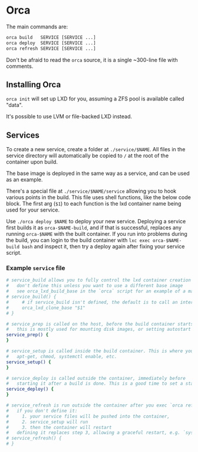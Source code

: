 # Orca

The main commands are:

```bash
orca build   SERVICE [SERVICE ...]
orca deploy  SERVICE [SERVICE ...]
orca refresh SERVICE [SERVICE ...]
```

Don't be afraid to read the `orca` source, it is a single ~300-line file with comments.

## Installing Orca

`orca init` will set up LXD for you, assuming a ZFS pool is available called "data".

It's possible to use LVM or file-backed LXD instead.

## Services

To create a new service, create a folder at `./service/$NAME`. All files in the service directory will automatically be copied to `/` at the root of the container upon build.

The base image is deployed in the same way as a service, and can be used as an example.

There's a special file at `./service/$NAME/service` allowing you to hook various points in the build. This file uses shell functions, like the below code block. The first arg (`$1`) to each function is the lxd container name being used for your service.

Use `./orca deploy $NAME` to deploy your new service. Deploying a service first builds it as `orca-$NAME-build`, and if that is successful, replaces any running `orca-$NAME` with the built container. If you run into problems during the build, you can login to the build container with `lxc exec orca-$NAME-build bash` and inspect it, then try a deploy again after fixing your service script.

### Example `service` file

```bash
# service_build allows you to fully control the lxd container creation
#   don't define this unless you want to use a different base image
#   see orca_lxd_build_base in the `orca` script for an example of a manual service_build()
# service_build() {
#     # if service_build isn't defined, the default is to call an internal function:
#     orca_lxd_clone_base "$1"
# }

# service_prep is called on the host, before the build container starts for your service
#   this is mostly used for mounting disk images, or setting autostart order
service_prep() {
}

# service_setup is called inside the build container. This is where you run
#   apt-get, chmod, systemctl enable, etc.
service_setup() {
}

# service_deploy is called outside the container, immediately before
#   starting it after a build is done. This is a good time to set a static IP.
service_deploy() {
}

# service_refresh is run outside the container after you exec `orca refresh $NAME`
#   if you don't define it:
#     1. your service files will be pushed into the container,
#     2. service_setup will run
#     3. then the container will restart
#   defining it replaces step 3, allowing a graceful restart, e.g. `systemctl reload nginx`
# service_refresh() {
# }
```
